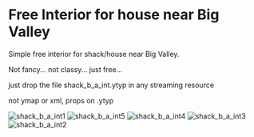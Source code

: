 # Free Interior for house near Big Valley

Simple free interior for shack/house near Big Valley.

Not fancy... not classy... just free...

just drop the file shack_b_a_int.ytyp in any streaming resource

not ymap or xml, props on .ytyp

![shack_b_a_int1](https://github.com/zetafe1/shack_b_a_int/assets/79672264/5436ce26-4e61-4a0e-948c-ace08c8aafc5)
![shack_b_a_int5](https://github.com/zetafe1/shack_b_a_int/assets/79672264/f4ef721f-62f6-4e84-915a-07a11a58b2e6)
![shack_b_a_int4](https://github.com/zetafe1/shack_b_a_int/assets/79672264/2a8250d3-be87-472d-afcb-becd6fdf39d6)
![shack_b_a_int3](https://github.com/zetafe1/shack_b_a_int/assets/79672264/a998ae40-36f9-4775-87ed-b3705bea5e99)
![shack_b_a_int2](https://github.com/zetafe1/shack_b_a_int/assets/79672264/2753f107-eec7-490b-9849-fda2ea993cf7)

